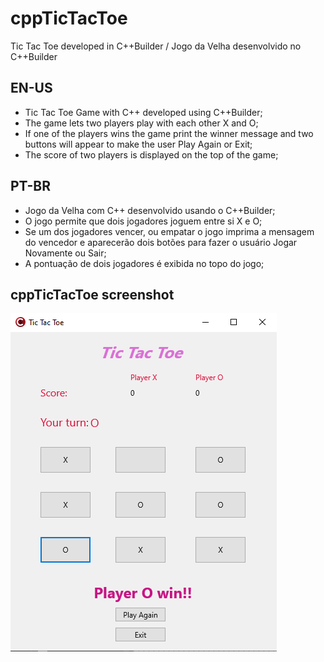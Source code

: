 # cppTicTacToe
Tic Tac Toe developed in C++Builder / Jogo da Velha desenvolvido no C++Builder

## EN-US
- Tic Tac Toe Game with C++ developed using C++Builder;
- The game lets two players play with each other X and O;
- If one of the players wins the game print the winner message and two buttons will appear to make the user Play Again or Exit;
- The score of two players is displayed on the top of the game;


## PT-BR
- Jogo da Velha com C++ desenvolvido usando o C++Builder;
- O jogo permite que dois jogadores joguem entre si X e O;
- Se um dos jogadores vencer, ou empatar o jogo imprima a mensagem do vencedor e aparecerão dois botões para fazer o usuário Jogar Novamente ou Sair;
- A pontuação de dois jogadores é exibida no topo do jogo;

## cppTicTacToe screenshot

![Screenshot](Screenshot.png)


